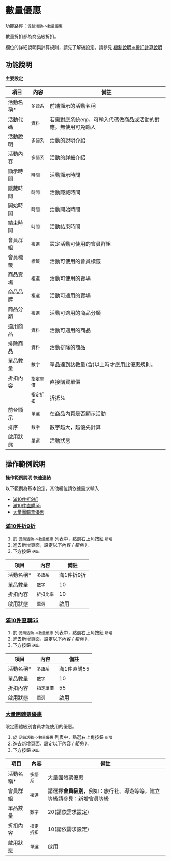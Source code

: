 #  數量優惠

功能路徑：`促銷活動->數量優惠`

數量折扣都為商品級折扣。

欄位的詳細說明與計算規則，請先了解後設定。請參見 [機制說明=>折扣計算說明](/guide/web#折扣說明與計算規則)


##  功能說明

**主要設定**

| 項目  | 內容 | 備註 |
|---|---|---|
|活動名稱* | `多語系`|前端顯示的活動名稱 |
|活動代碼|`資料`|若需對應系統erp，可輸入代碼做商品或活動的對應。無使用可免輸入|
|活動說明|`多語系`|活動的說明介紹|
|活動內容|`多語系`|活動的詳細介紹|
|顯示時間|`時間`|活動顯示時間|
|隱藏時間|`時間`|活動隱藏時間|
|開始時間|`時間`|活動開始時間|
|結束時間|`時間`|活動結束時間|
|會員群組|`複選`|設定活動可使用的會員群組|
|會員標籤|`標籤`|活動可使用的會員標籤|
|商品賣場|`複選`|活動可使用的賣場|
|商品品牌|`複選`|活動可適用的賣場|
|商品分類|`複選`|活動可適用的商品分類|
|適用商品|`資料`|活動可適用的商品|
|排除商品|`資料`|活動排除的商品|
|單品數量|`數字`|單品達到該數量(含)以上時才應用此優惠規則。|
|折扣內容|`指定單價`|直接購買單價|
| |`指定折扣`|折抵%|
|前台顯示|`單選`|在商品內頁是否顯示活動|
|排序|`數字`|數字越大，越優先計算|
|啟用狀態|`單選`|活動狀態|



## 操作範例說明

**操作範例說明 快速連結**

以下範例為基本設定，其他欄位請依據需求輸入

* [滿10件折9折](/guide/sale-grading#滿10件折9折)
* [滿10件直購55](/guide/sale-grading#滿10件直購55)
* [大量團體票優惠](/guide/sale-grading#大量團體票優惠)


### [滿10件折9折](/guide/sale-grading#滿10件折9折)

1. 於 `促銷活動->數量優惠` 列表中，點選右上角按鈕 `新增`
2. 進去新增頁面，設定以下內容 _( 範例 )_，
3. 下方按鈕 `送出`
   
| 項目  | 內容 | 備註 |
|---|---|---|
|活動名稱* | `多語系`|滿1件折9折|
|單品數量|`數字`|10|
|折扣內容|`折扣比率`|10|
|啟用狀態|`單選`|啟用|


### [滿10件直購55](/guide/sale-grading#滿10件直購55)

1. 於 `促銷活動->數量優惠` 列表中，點選右上角按鈕 `新增`
2. 進去新增頁面，設定以下內容 _( 範例 )_，
3. 下方按鈕 `送出`

| 項目  | 內容 | 備註 |
|---|---|---|
|活動名稱* | `多語系`|滿1件直購55|
|單品數量|`數字`|10|
|折扣內容|`指定單價`|55|
|啟用狀態|`單選`|啟用|


### [大量團體票優惠](/guide/sale-grading#大量團體票優惠)

限定團體級別會員才能使用的優惠。

1. 於 `促銷活動->數量優惠` 列表中，點選右上角按鈕 `新增`
2. 進去新增頁面，設定以下內容 _( 範例 )_，
3. 下方按鈕 `送出`

| 項目  | 內容 | 備註 |
|---|---|---|
|活動名稱* | `多語系`|大量團體票優惠|
|會員群組|`複選`|請選擇**會員級別**，例如：旅行社、導遊等等，建立等級請參見：[新增會員等級](/guide/role#新增會員等級)|
|單品數量|`數字`|20(請依需求設定)|
|折扣內容|`指定折扣`|10(請依需求設定)|
|啟用狀態|`單選`|啟用|


